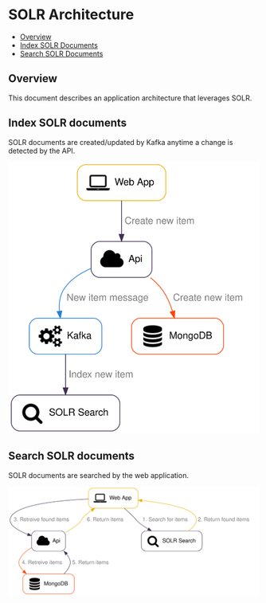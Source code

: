 # SOLR Architecture

- [Overview](#overview)
- [Index SOLR Documents](#index-solr-documents)
- [Search SOLR Documents](#search-solr-documents)

## Overview

This document describes an application architecture that leverages SOLR.

## Index SOLR documents

SOLR documents are created/updated by Kafka anytime a change is detected by the API.

![solr-architecture-create](../diagrams/solr-architecture/solr-architecture-create.svg)

## Search SOLR documents

SOLR documents are searched by the web application.

![solr-architecture-search](../diagrams/solr-architecture/solr-architecture-search.svg)
